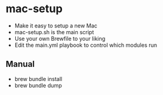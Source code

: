 # mac-setup

* Make it easy to setup a new Mac
* mac-setup.sh is the main script
* Use your own Brewfile to your liking
* Edit the main.yml playbook to control which modules run

## Manual

* brew bundle install
* brew bundle dump
